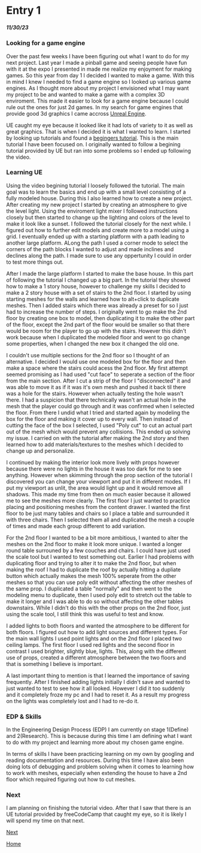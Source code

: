 # Entry 1
##### 11/30/23

### Looking for a game engine
Over the past few weeks I have been figuring out what I want to do for my next project. Last year I made a pinball game and seeing people have fun with it at the expo I presented in made me realize my enjoyment for making games. So this year from day 1 I decided I wanted to make a game. With this in mind I knew I needed to find a game engine so I looked up various game engines. As I thought more about my project I envisioned what I may want my project to be and wanted to make a game with a complex 3D enviroment. This made it easier to look for a game engine because I could rule out the ones for just 2d games. In my search for game engines that provide good 3d graphics I came accross [Unreal Engine](https://www.unrealengine.com/en-US).

UE caught my eye because it looked like it had lots of variety to it as well as great graphics. That is when I decided it is what I wanted to learn. I started by looking up tutorials and found a [begingers tutorial](https://www.youtube.com/watch?v=LeY6tAP-qss). This is the main tutorial I have been focused on. I originally wanted to follow a begining tutorial provided by UE but ran into some problems so I ended up following the video.

### Learning UE
Using the video begining tutorial I loosely followed the tutorial. The main goal was to learn the basics and end up with a small level consisting of a fully modeled house. During this I also learned how to create a new project. After creating my new project I started by creating an atmosphere to give the level light. Using the enviroment light mixer I followed instructions closely but then started to change up the lighting and colors of the level to make it look like a sunset. I followed the tutorial closely for the next while. I figured out how to further edit models and create more to a model using a grid. I eventually ended up with a starting platform with a path leading to another large platform. ALong the path I used a corner mode to select the corners of the path blocks I wanted to adjust and made inclines and declines along the path. I made sure to use any oppertunity I could in order to test more things out.

After I made the large platform I started to make the base house. In this part of following the tutorial I changed up a big part. In the tutorial they showed how to make a 1 story house, however to challenge my skills I decided to make a 2 story house with a set of stairs to the 2nd floor. I started by using starting meshes for the walls and learned how to alt+click to duplicate meshes. Then I added stairs which there was already a preset for so I just had to increase the number of steps. I originally went to go make the 2nd floor by creating one box to model, then duplicating it to make the other part of the floor, except the 2nd part of the floor would be smaller so that there would be room for the player to go up with the stairs. However this didn't work because when I duplicated the modeled floor and went to go change some properties, when I changed the new box it changed the old one.

I couldn't use multiple sections for the 2nd floor so I thought of an alternative. I decided I would use one modeled box for the floor and then make a space where the stairs could acess the 2nd floor. My first attempt seemed promising as I had used "cut face" to seperate a section of the floor from the main section. After I cut a strip of the floor I "disconnected" it and was able to move it as if it was it's own mesh and pushed it back til there was a hole for the stairs. However when actually testing the hole wasn't there. I had a suspicion that there technically wasn't an actual hole in the mesh that the player could go through and it was confirmed when I selected the floor. From there I undid what I tried and started again by modeling the box for the floor and making it cover up to every wall. Then instead of cutting the face of the box I selected, I used "Poly cut" to cut an actual part out of the mesh which would prevent any collisions. This ended up solving my issue. I carried on with the tutorial after making the 2nd story and then learned how to add materials/textures to the meshes which I decided to change up and personalize.

I continued by making the interior look more lively with props however because there were no lights in the house it was too dark for me to see anything. However when skimming through the prop section of the tutorial I discovered you can change your viewport and put it in different modes. If I put my viewport as unlit, the area would light up and it would remove all shadows. This made my time from then on much easier because it allowed me to see the meshes more clearly. The first floor I just wanted to practice placing and positioning meshes from the content drawer. I wanted the first floor to be just many tables and chairs so I place a table and surrounded it with three chairs. Then I selected them all and duplicated the mesh a couple of times and made each group different to add variation.

For the 2nd floor I wanted to be a bit more ambitious, I wanted to alter the meshes on the 2nd floor to make it look more unique. I wanted a longer round table surrouned by a few couches and chairs. I could have just used the scale tool but I wanted to test something out. Earlier I had problems with duplicating floor and trying to alter it to make the 2nd floor, but when making the roof I had to duplicate the roof by actually hitting a dupliate button which actually makes the mesh 100% seperate from the other meshes so that you can use poly edit without affecting the other meshes of the same prop. I duplicated a table "normally" and then went to the modeling menu to duplicate, then I used poly edit to stretch out the table to make it longer and I was able to do so without affecting the other tables downstairs. While I didn't do this with the other props on the 2nd floor, just using the scale tool, I still think this was useful to test and know.

I added lights to both floors and wanted the atmosphere to be different for both floors. I figured out how to add light sources and different types. For the main wall lights I used point lights and on the 2nd floor I placed two ceiling lamps. The first floor I used red lights and the second floor in contrast I used brighter, slightly blue, lights. This, along with the different use of props, created a different atmosphere between the two floors and that is something I believe is important.

A last important thing to mention is that I learned the importance of saving frequently. After I finished adding lights initially I didn't save and wanted to just wanted to test to see how it all looked. However I did it too suddenly and it completely froze my pc and I had to reset it. As a result my progress on the lights was completely lost and I had to re-do it.

### EDP & Skills 
In the Engineering Design Process (EDP) I am currently on stage 1(Define) and 2(Research). This is because during this time I am defining what I want to do with my project and learning more about my chosen game engine.

In terms of skills I have been practicing learning on my own by googling and reading documentation and resources. During this time I have also been doing lots of debugging and problem solving when it comes to learning how to work with meshes, especially when extending the house to have a 2nd floor which required figuring out how to cut meshes.

### Next
I am planning on finishing the tutorial video. After that I saw that there is an UE tutorial provided by freeCodeCamp that caught my eye, so it is likely I will spend my time on that next.

[Next](entry02.md)

[Home](../README.md)
